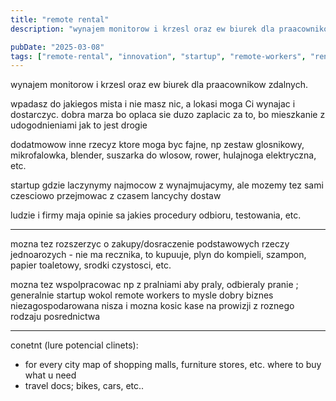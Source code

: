 ```yaml
---
title: "remote rental"
description: "wynajem monitorow i krzesl oraz ew biurek dla praacownikow zdalnych."

pubDate: "2025-03-08"
tags: ["remote-rental", "innovation", "startup", "remote-workers", "rental-services", "digital-nomads", "convenience"]
---
```


wynajem monitorow i krzesl oraz ew biurek dla praacownikow zdalnych. 

wpadasz do jakiegos mista i nie masz nic, a lokasi moga Ci wynajac i dostarczyc.
dobra marza bo oplaca sie duzo zaplacic za to,  bo mieszkanie z udogodnieniami jak to jest drogie

dodatmowow inne rzecyz ktore moga byc fajne, np zestaw glosnikowy, mikrofalowka, blender, suszarka do wlosow, rower, hulajnoga elektryczna, etc.

startup gdzie laczynymy najmocow z wynajmujacymy, ale mozemy tez sami czesciowo przejmowac z czasem lancychy dostaw

ludzie i firmy maja opinie
sa jakies procedury odbioru, testowania, etc.

---

mozna tez rozszerzyc o zakupy/dosraczenie podstawowych rzeczy jednoarozych - nie ma recznika, to kupuuje, plyn do kompieli, szampon, papier toaletowy, srodki czystosci, etc.

mozna tez wspolpracowac np z pralniami aby praly, odbieraly pranie ;
generalnie startup wokol remote workers to mysle dobry biznes
niezagospodarowana nisza i mozna kosic kase na prowizji z roznego rodzaju posrednictwa

---

conetnt (lure potencial clinets):
- for every city map of shopping malls, furniture stores, etc. where to buy what u need
- travel docs; bikes, cars, etc..
